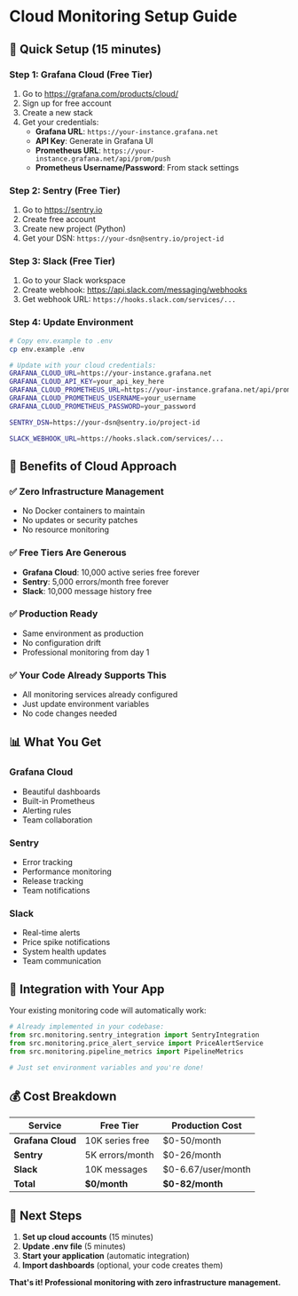 # Cloud Monitoring Setup Guide

## 🎯 **Quick Setup (15 minutes)**

### **Step 1: Grafana Cloud (Free Tier)**
1. Go to https://grafana.com/products/cloud/
2. Sign up for free account
3. Create a new stack
4. Get your credentials:
   - **Grafana URL**: `https://your-instance.grafana.net`
   - **API Key**: Generate in Grafana UI
   - **Prometheus URL**: `https://your-instance.grafana.net/api/prom/push`
   - **Prometheus Username/Password**: From stack settings

### **Step 2: Sentry (Free Tier)**
1. Go to https://sentry.io
2. Create free account
3. Create new project (Python)
4. Get your DSN: `https://your-dsn@sentry.io/project-id`

### **Step 3: Slack (Free Tier)**
1. Go to your Slack workspace
2. Create webhook: https://api.slack.com/messaging/webhooks
3. Get webhook URL: `https://hooks.slack.com/services/...`

### **Step 4: Update Environment**
```bash
# Copy env.example to .env
cp env.example .env

# Update with your cloud credentials:
GRAFANA_CLOUD_URL=https://your-instance.grafana.net
GRAFANA_CLOUD_API_KEY=your_api_key_here
GRAFANA_CLOUD_PROMETHEUS_URL=https://your-instance.grafana.net/api/prom/push
GRAFANA_CLOUD_PROMETHEUS_USERNAME=your_username
GRAFANA_CLOUD_PROMETHEUS_PASSWORD=your_password

SENTRY_DSN=https://your-dsn@sentry.io/project-id

SLACK_WEBHOOK_URL=https://hooks.slack.com/services/...
```

## 🚀 **Benefits of Cloud Approach**

### **✅ Zero Infrastructure Management**
- No Docker containers to maintain
- No updates or security patches
- No resource monitoring

### **✅ Free Tiers Are Generous**
- **Grafana Cloud**: 10,000 active series free forever
- **Sentry**: 5,000 errors/month free forever  
- **Slack**: 10,000 message history free

### **✅ Production Ready**
- Same environment as production
- No configuration drift
- Professional monitoring from day 1

### **✅ Your Code Already Supports This**
- All monitoring services already configured
- Just update environment variables
- No code changes needed

## 📊 **What You Get**

### **Grafana Cloud**
- Beautiful dashboards
- Built-in Prometheus
- Alerting rules
- Team collaboration

### **Sentry**
- Error tracking
- Performance monitoring
- Release tracking
- Team notifications

### **Slack**
- Real-time alerts
- Price spike notifications
- System health updates
- Team communication

## 🔧 **Integration with Your App**

Your existing monitoring code will automatically work:

```python
# Already implemented in your codebase:
from src.monitoring.sentry_integration import SentryIntegration
from src.monitoring.price_alert_service import PriceAlertService
from src.monitoring.pipeline_metrics import PipelineMetrics

# Just set environment variables and you're done!
```

## 💰 **Cost Breakdown**

| Service | Free Tier | Production Cost |
|---------|-----------|-----------------|
| **Grafana Cloud** | 10K series free | $0-50/month |
| **Sentry** | 5K errors/month | $0-26/month |
| **Slack** | 10K messages | $0-6.67/user/month |
| **Total** | **$0/month** | **$0-82/month** |

## 🎯 **Next Steps**

1. **Set up cloud accounts** (15 minutes)
2. **Update .env file** (5 minutes)
3. **Start your application** (automatic integration)
4. **Import dashboards** (optional, your code creates them)

**That's it! Professional monitoring with zero infrastructure management.**
